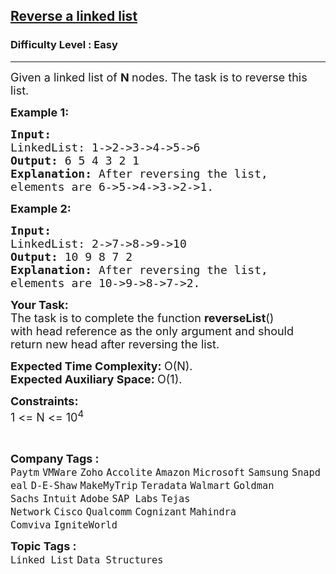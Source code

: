 <h2><a href="https://www.geeksforgeeks.org/problems/reverse-a-linked-list/1?utm_source=geeksforgeeks&utm_medium=article_practice_tab&utm_campaign=article_practice_tab">Reverse a linked list</a></h2><h3>Difficulty Level : Easy</h3><hr><div class="problems_problem_content__Xm_eO"><p><span style="font-size: 18px;">Given a linked list of <strong>N </strong>nodes. The task is to reverse this list.</span></p>
<p><strong><span style="font-size: 18px;">Example 1:</span></strong></p>
<pre><strong><span style="font-size: 18px;">Input:
</span></strong><span style="font-size: 18px;">LinkedList: 1-&gt;2-&gt;3-&gt;4-&gt;5-&gt;6
<strong>Output: </strong>6 5 4 3 2 1<strong>
Explanation: </strong>After reversing the list, 
elements are 6-&gt;5-&gt;4-&gt;3-&gt;2-&gt;1.</span>
</pre>
<p><strong><span style="font-size: 18px;">Example 2:</span></strong></p>
<pre><strong><span style="font-size: 18px;">Input:
</span></strong><span style="font-size: 18px;">LinkedList: 2-&gt;7-&gt;8-&gt;9-&gt;10
<strong>Output: </strong>10 9 8 7 2<strong>
Explanation: </strong>After reversing the list,
elements are&nbsp;10-&gt;9-&gt;8-&gt;7-&gt;2.</span></pre>
<p><span style="font-size: 18px;"><strong>Your&nbsp;Task:</strong><br>The task is to complete the function <strong>reverseList</strong>() with&nbsp;head reference as the only argument and should return new head after reversing the list.</span></p>
<p><span style="font-size: 18px;"><strong>Expected Time Complexity:&nbsp;</strong>O(N).<br><strong>Expected Auxiliary Space:&nbsp;</strong>O(1).</span></p>
<p><span style="font-size: 18px;"><strong>Constraints:</strong><br>1 &lt;= N &lt;= 10<sup>4</sup></span></p>
<p>&nbsp;</p></div><p><span style=font-size:18px><strong>Company Tags : </strong><br><code>Paytm</code>&nbsp;<code>VMWare</code>&nbsp;<code>Zoho</code>&nbsp;<code>Accolite</code>&nbsp;<code>Amazon</code>&nbsp;<code>Microsoft</code>&nbsp;<code>Samsung</code>&nbsp;<code>Snapdeal</code>&nbsp;<code>D-E-Shaw</code>&nbsp;<code>MakeMyTrip</code>&nbsp;<code>Teradata</code>&nbsp;<code>Walmart</code>&nbsp;<code>Goldman Sachs</code>&nbsp;<code>Intuit</code>&nbsp;<code>Adobe</code>&nbsp;<code>SAP Labs</code>&nbsp;<code>Tejas Network</code>&nbsp;<code>Cisco</code>&nbsp;<code>Qualcomm</code>&nbsp;<code>Cognizant</code>&nbsp;<code>Mahindra Comviva</code>&nbsp;<code>IgniteWorld</code>&nbsp;<br><p><span style=font-size:18px><strong>Topic Tags : </strong><br><code>Linked List</code>&nbsp;<code>Data Structures</code>&nbsp;